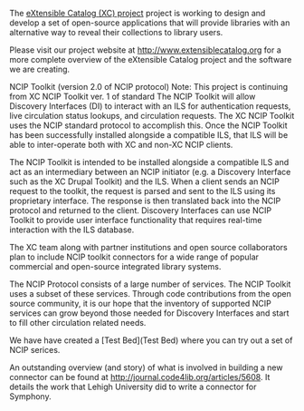 The [eXtensible Catalog (XC) project](http://www.extensiblecatalog.org) project is working to design and develop a set of open-source applications that will provide libraries with an alternative way to reveal their collections to library users.

Please visit our project website at http://www.extensiblecatalog.org for a more complete overview of the eXtensible Catalog project and the software we are creating.

NCIP Toolkit (version 2.0 of NCIP protocol)
Note: This project is continuing from XC NCIP Toolkit ver. 1 of standard
The NCIP Toolkit will allow Discovery Interfaces (DI) to interact with an ILS for authentication requests, live circulation status lookups, and circulation requests. The XC NCIP Toolkit uses the NCIP standard protocol to accomplish this. Once the NCIP Toolkit has been successfully installed alongside a compatible ILS, that ILS will be able to inter-operate both with XC and non-XC NCIP clients.

The NCIP Toolkit is intended to be installed alongside a compatible ILS and act as an intermediary between an NCIP initiator (e.g. a Discovery Interface such as the XC Drupal Toolkit) and the ILS. When a client sends an NCIP request to the toolkit, the request is parsed and sent to the ILS using its proprietary interface. The response is then translated back into the NCIP protocol and returned to the client. Discovery Interfaces can use NCIP Toolkit to provide user interface functionality that requires real-time interaction with the ILS database.

The XC team along with partner institutions and open source collaborators plan to include NCIP toolkit connectors for a wide range of popular commercial and open-source integrated library systems.

The NCIP Protocol consists of a large number of services. The NCIP Toolkit uses a subset of these services. Through code contributions from the open source community, it is our hope that the inventory of supported NCIP services can grow beyond those needed for Discovery Interfaces and start to fill other circulation related needs.

We have have created a [Test Bed](Test Bed) where you can try out a set of NCIP serices.

An outstanding overview (and story) of what is involved in building a new connector can be found at http://journal.code4lib.org/articles/5608. It details the work that Lehigh University did to write a connector for Symphony.
